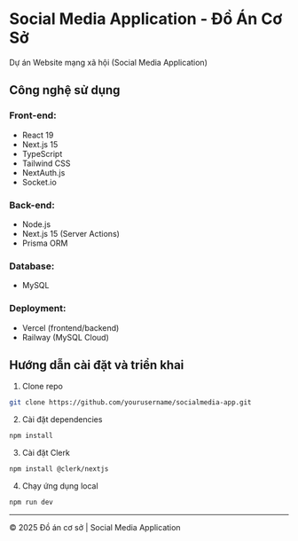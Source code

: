 # Social Media Application - Đồ Án Cơ Sở

Dự án Website mạng xã hội (Social Media Application)

## Công nghệ sử dụng

### Front-end:

- React 19
- Next.js 15
- TypeScript
- Tailwind CSS
- NextAuth.js
- Socket.io

### Back-end:

- Node.js
- Next.js 15 (Server Actions)
- Prisma ORM

### Database:

- MySQL

### Deployment:

- Vercel (frontend/backend)
- Railway (MySQL Cloud)

## Hướng dẫn cài đặt và triển khai

1. Clone repo
```bash
git clone https://github.com/yourusername/socialmedia-app.git
```

2. Cài đặt dependencies
```bash
npm install
```

3. Cài đặt Clerk
```bash
npm install @clerk/nextjs
```

4. Chạy ứng dụng local
```bash
npm run dev
```

---

© 2025 Đồ án cơ sở | Social Media Application

